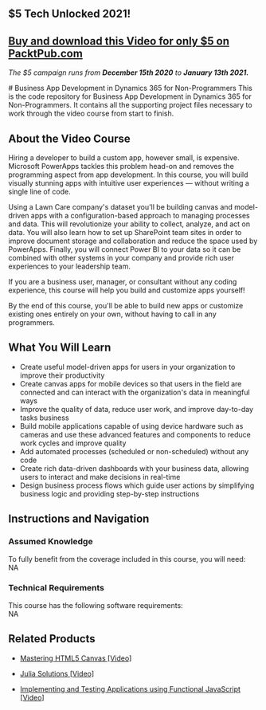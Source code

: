 ## $5 Tech Unlocked 2021!
[Buy and download this Video for only $5 on PacktPub.com](https://www.packtpub.com/product/business-app-development-in-dynamics-365-for-non-programmers-video/9781838825980)
-----
*The $5 campaign         runs from __December 15th 2020__ to __January 13th 2021.__*

﻿# Business App Development in Dynamics 365 for Non-Programmers
This is the code repository for Business App Development in Dynamics 365 for Non-Programmers. It contains all the supporting project files necessary to work through the video course from start to finish.
## About the Video Course
	
Hiring a developer to build a custom app, however small, is expensive. Microsoft PowerApps tackles this problem head-on and removes the programming aspect from app development. In this course, you will build visually stunning apps with intuitive user experiences — without writing a single line of code.

Using a Lawn Care company's dataset you'll be building canvas and model-driven apps with a configuration-based approach to managing processes and data. This will revolutionize your ability to collect, analyze, and act on data. You will also learn how to set up SharePoint team sites in order to improve document storage and collaboration and reduce the space used by PowerApps. Finally, you will connect Power BI to your data so it can be combined with other systems in your company and provide rich user experiences to your leadership team.

If you are a business user, manager, or consultant without any coding experience, this course will help you build and customize apps yourself!

By the end of this course, you'll be able to build new apps or customize existing ones entirely on your own, without having to call in any programmers.

<H2>What You Will Learn</H2>
<DIV class=book-info-will-learn-text>
<UL>
<LI>Create useful model-driven apps for users in your organization to improve their productivity
<LI>Create canvas apps for mobile devices so that users in the field are connected and can interact with the organization's data in meaningful ways
<LI>Improve the quality of data, reduce user work, and improve day-to-day tasks business
<LI>Build mobile applications capable of using device hardware such as cameras and use these advanced features and components to reduce work cycles and improve quality
<LI>Add automated processes (scheduled or non-scheduled) without any code 
<LI>Create rich data-driven dashboards with your business data, allowing users to interact and make decisions in real-time
<LI>Design business process flows which guide user actions by simplifying business logic and providing step-by-step instructions </LI></UL></DIV>

## Instructions and Navigation
### Assumed Knowledge
To fully benefit from the coverage included in this course, you will need:<br/>
NA
### Technical Requirements
This course has the following software requirements:<br/>
NA

## Related Products
* [Mastering HTML5 Canvas [Video]]()

* [Julia Solutions [Video]]()

* [Implementing and Testing Applications using Functional JavaScript [Video]]()

